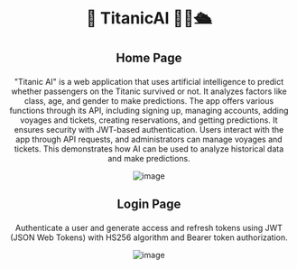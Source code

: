 <div align="center">
  
# <p align="center">🔱 TitanicAI 👷‍♂️🛳️  </p>

## <p align="center"> Home Page </p>
<p align="center">
"Titanic AI" is a web application that uses artificial intelligence to predict whether passengers on the Titanic survived or not. It analyzes factors like class, age, and gender to make predictions. The app offers various functions through its API, including signing up, managing accounts, adding voyages and tickets, creating reservations, and getting predictions. It ensures security with JWT-based authentication. Users interact with the app through API requests, and administrators can manage voyages and tickets. This demonstrates how AI can be used to analyze historical data and make predictions.
</p>

![image](https://github.com/hpekkan/titanicAI/assets/75019129/713e774d-6a42-48e5-9f8c-01957ff11707)

## <p align="center"> Login Page </p>
<p align="center">
Authenticate a user and generate access and refresh tokens using JWT (JSON Web Tokens) with HS256 algorithm and Bearer token authorization.
</p>

![image](https://github.com/hpekkan/titanicAI/assets/75019129/80782ba6-bb0f-49a5-b48a-c18ead2bdb2a)

<!--# <h3 align="center">🌐 Vercel Web App (lots of bugs):  https://titanic-ai.vercel.app ⚓</h3>

# <h3 align="center">🌐 Netlify Web App (lots of bugs):  https://cute-cupcake-762d4a.netlify.app/ ⚓</h3>  
  
# <h3 align="center">🛟 Public api (fastapi currently deactive):  https://146.190.176.211 </h3>
  
# <h3 align="center">🛟 Public api (fastapi/docs currently deactive):  https://146.190.176.211/docs </h3>
  -->
</div>
